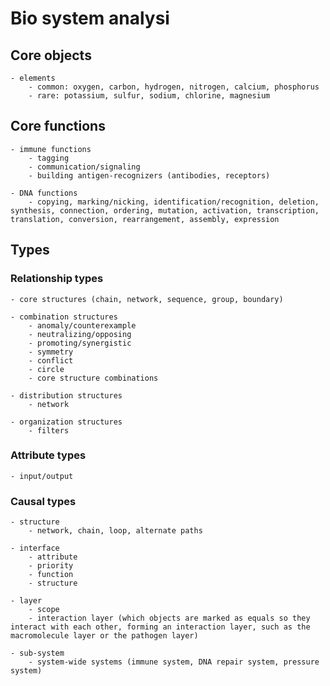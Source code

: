 # Bio system analysi

## Core objects

	- elements
		- common: oxygen, carbon, hydrogen, nitrogen, calcium, phosphorus
		- rare: potassium, sulfur, sodium, chlorine, magnesium

## Core functions

	- immune functions
		- tagging
		- communication/signaling
		- building antigen-recognizers (antibodies, receptors)

	- DNA functions
		- copying, marking/nicking, identification/recognition, deletion, synthesis, connection, ordering, mutation, activation, transcription, translation, conversion, rearrangement, assembly, expression

## Types

### Relationship types

	- core structures (chain, network, sequence, group, boundary)

	- combination structures 
		- anomaly/counterexample
		- neutralizing/opposing
		- promoting/synergistic
		- symmetry
		- conflict
		- circle
		- core structure combinations

	- distribution structures
		- network

	- organization structures
		- filters


### Attribute types

	- input/output


### Causal types

	- structure
		- network, chain, loop, alternate paths
	
	- interface
		- attribute
		- priority
		- function
		- structure

	- layer
		- scope
		- interaction layer (which objects are marked as equals so they interact with each other, forming an interaction layer, such as the macromolecule layer or the pathogen layer)

	- sub-system
		- system-wide systems (immune system, DNA repair system, pressure system)
